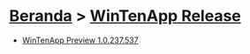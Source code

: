 # [Beranda](/) > [WinTenApp Release](/wintenapp)

- [WinTenApp Preview 1.0.237.537](wintenapp-1.0.237.537)

